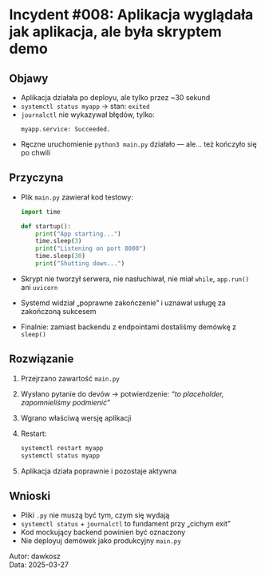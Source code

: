 # Incydent #008: Aplikacja wyglądała jak aplikacja, ale była skryptem demo

## Objawy

- Aplikacja działała po deployu, ale tylko przez ~30 sekund
- `systemctl status myapp` → stan: `exited`
- `journalctl` nie wykazywał błędów, tylko:
  ```
  myapp.service: Succeeded.
  ```
- Ręczne uruchomienie `python3 main.py` działało — ale... też kończyło się po chwili

## Przyczyna

- Plik `main.py` zawierał kod testowy:

  ```python
  import time

  def startup():
      print("App starting...")
      time.sleep(3)
      print("Listening on port 8000")
      time.sleep(30)
      print("Shutting down...")
  ```

- Skrypt nie tworzył serwera, nie nasłuchiwał, nie miał `while`, `app.run()` ani `uvicorn`
- Systemd widział „poprawne zakończenie” i uznawał usługę za zakończoną sukcesem
- Finalnie: zamiast backendu z endpointami dostaliśmy demówkę z `sleep()`

## Rozwiązanie

1. Przejrzano zawartość `main.py`
2. Wysłano pytanie do devów → potwierdzenie: *“to placeholder, zapomnieliśmy podmienić”*
3. Wgrano właściwą wersję aplikacji
4. Restart:

   ```bash
   systemctl restart myapp
   systemctl status myapp
   ```

5. Aplikacja działa poprawnie i pozostaje aktywna

## Wnioski

- Pliki `.py` nie muszą być tym, czym się wydają
- `systemctl status` + `journalctl` to fundament przy „cichym exit”
- Kod mockujący backend powinien być oznaczony
- Nie deployuj demówek jako produkcyjny `main.py`

Autor: dawkosz  
Data: 2025-03-27
